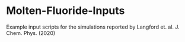 # Molten-Fluoride-Inputs
Example input scripts for the simulations reported by Langford et. al. J. Chem. Phys. (2020)
